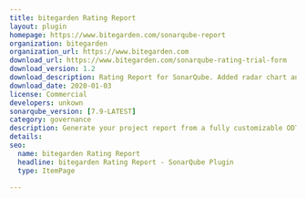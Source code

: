 ```yaml
---
title: bitegarden Rating Report
layout: plugin
homepage: https://www.bitegarden.com/sonarqube-report
organization: bitegarden
organization_url: https://www.bitegarden.com
download_url: https://www.bitegarden.com/sonarqube-rating-trial-form
download_version: 1.2
download_description: Rating Report for SonarQube. Added radar chart and support for 8.x
download_date: 2020-01-03
license: Commercial
developers: unkown
sonarqube_version: [7.9-LATEST]
category: governance
description: Generate your project report from a fully customizable ODT template
details: 
seo: 
  name: bitegarden Rating Report
  headline: bitegarden Rating Report - SonarQube Plugin
  type: ItemPage

---
```

